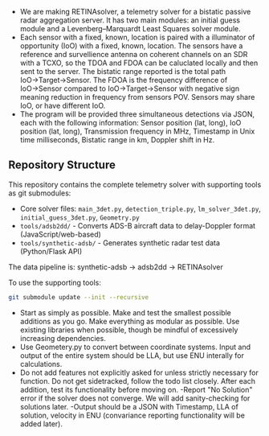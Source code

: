 - We are making RETINAsolver, a telemetry solver for a bistatic passive radar aggregation server. It has two main modules: an initial guess module and a Levenberg–Marquardt Least Squares solver module.
- Each sensor with a fixed, known, location is paired with a illuminator of opportunity (IoO) with a fixed, known, location. The sensors have a reference and survellience antenna on coherent channels on an SDR with a TCXO, so the TDOA and FDOA can be caluclated locally and then sent to the server. The bistatic range reported is the total path IoO→Target→Sensor. The FDOA is the frequency difference of IoO→Sensor compared to IoO→Target→Sensor with negative sign meaning reduction in frequency from sensors POV. Sensors may share IoO, or have different IoO.
- The program will be provided three simultaneous detections via JSON, each with the following information: Sensor position (lat, long), IoO position (lat, long), Transmission frequency in MHz, Timestamp in Unix time milliseconds, Bistatic range in km, Doppler shift in Hz.

## Repository Structure

This repository contains the complete telemetry solver with supporting tools as git submodules:

- Core solver files: `main_3det.py`, `detection_triple.py`, `lm_solver_3det.py`, `initial_guess_3det.py`, `Geometry.py`
- `tools/adsb2dd/` - Converts ADS-B aircraft data to delay-Doppler format (JavaScript/web-based)
- `tools/synthetic-adsb/` - Generates synthetic radar test data (Python/Flask API)

The data pipeline is: synthetic-adsb → adsb2dd → RETINAsolver

To use the supporting tools:
```bash
git submodule update --init --recursive
```
- Start as simply as possible. Make and test the smallest possible additions as you go. Make everything as modular as possible. Use existing libraries when possible, though be mindful of excessively increasing dependencies.
- Use Geometery.py to convert between coordinate systems. Input and output of the entire system should be LLA, but use ENU interally for calculations.
- Do not add features not explicitly asked for unless strictly necessary for function. Do not get sidetracked, follow the todo list closely. After each addition, test its functionality before moving on.
-Report "No Solution" error if the solver does not converge. We will add sanity-checking for solutions later.
-Output should be a JSON with Timestamp, LLA of solution, velocity in ENU (convariance reporting functionality will be added later).


